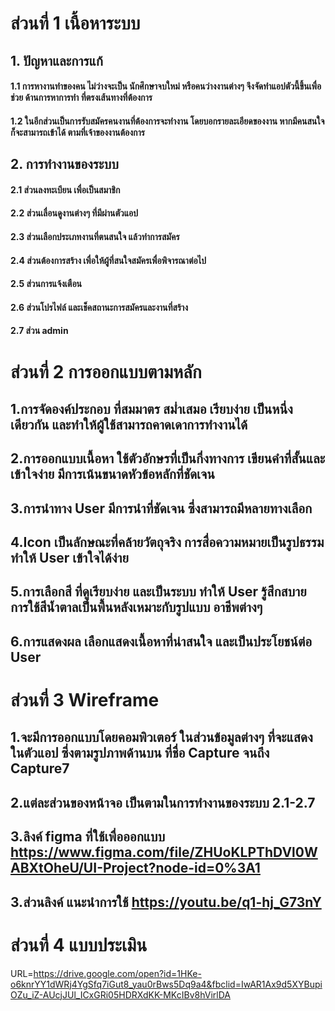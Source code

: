 # ส่วนที่ 1 เนื้อหาระบบ
## 1. ปัญหาและการแก้
 #### 1.1 การหางานทำของคน ไม่ว่างจะเป็น นักศึกษาจบใหม่ หรือคนว่างงานต่างๆ จึงจัดทำแอปตัวนี้ขึ้นเพื่อช่วย ด้านการหาการทำ ที่ตรงเส้นทางที่ต้องการ 
 #### 1.2 ในอีกส่วนเป็นการรับสมัครคนงานที่ต้องการจะทำงาน โดยบอกรายละเอียดของงาน หากมีคนสนใจก็จะสามารถเข้าได้ ตามที่เจ้าของงานต้องการ
## 2. การทำงานของระบบ
 #### 2.1 ส่วนลงทะเบียน เพื่อเป็นสมาชิก 
 #### 2.2 ส่วนเลื่อนดูงานต่างๆ ที่มีผ่านตัวแอป
 #### 2.3 ส่วนเลือกประเภทงานที่ตนสนใจ แล้วทำการสมัคร
 #### 2.4 ส่วนต้องการสร้าง เพื่อให้ผู้ที่สนใจสมัครเพื่อพิจารณาต่อไป
 #### 2.5 ส่วนการแจ้งเตือน
 #### 2.6 ส่วนโปรไฟล์ และเช็คสถานะการสมัครและงานที่สร้าง
 #### 2.7 ส่วน admin
# ส่วนที่ 2 การออกแบบตามหลัก
 ## 1.การจัดองค์ประกอบ ที่สมมาตร สม่ำเสมอ เรียบง่าย เป็นหนึ่งเดียวกัน และทำให้ผู้ใช้สามารถคาดเดาการทำงานได้
 ## 2.การออกแบบเนื้อหา ใช้ตัวอักษรที่เป็นกึ่งทางการ เขียนคำที่สั้นและเข้าใจง่าย มีการเน้นขนาดหัวข้อหลักที่ชัดเจน
 ## 3.การนำทาง User มีการนำที่ชัดเจน ซึ่งสามารถมีหลายทางเลือก 
 ## 4.Icon เป็นลักษณะที่คล้ายวัตถุจริง การสื่อความหมายเป็นรูปธรรม ทำให้ User เข้าใจได้ง่าย
 ## 5.การเลือกสี ที่ดูเรียบง่าย และเป็นระบบ ทำให้ User รู้สึกสบาย การใช้สีน้ำตาลเป็นพื้นหลังเหมาะกับรูปแบบ อาชีพต่างๆ 
 ## 6.การแสดงผล เลือกแสดงเนื้อหาที่น่าสนใจ และเป็นประโยชน์ต่อ User
# ส่วนที่ 3 Wireframe 
 ## 1.จะมีการออกแบบโดยคอมพิวเตอร์ ในส่วนข้อมูลต่างๆ ที่จะแสดงในตัวแอป ซึ่งตามรูปภาพด้านบน ที่ชื่อ Capture จนถึง Capture7 
 ## 2.แต่ละส่วนของหน้าจอ เป็นตามในการทำงานของระบบ 2.1-2.7 
 ## 3.ลิงค์ figma ที่ใช้เพื่อออกแบบ https://www.figma.com/file/ZHUoKLPThDVl0WABXtOheU/UI-Project?node-id=0%3A1
 ## 3.ส่วนลิงค์ แนะนำการใช้ https://youtu.be/q1-hj_G73nY
# ส่วนที่ 4 แบบประเมิน
URL=https://drive.google.com/open?id=1HKe-o6knrYY1dWRj4YgSfq7iGut8_yau0rBws5Dq9a4&fbclid=IwAR1Ax9d5XYBupiOZu_iZ-AUcjJUl_ICxGRi05HDRXdKK-MKcIBv8hVirlDA

 
